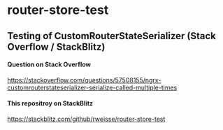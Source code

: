 # router-store-test
## Testing of CustomRouterStateSerializer (Stack Overflow / StackBlitz)

#### Question on Stack Overflow
https://stackoverflow.com/questions/57508155/ngrx-customrouterstateserializer-serialize-called-multiple-times

#### This repositroy on StackBlitz
https://stackblitz.com/github/rweisse/router-store-test
